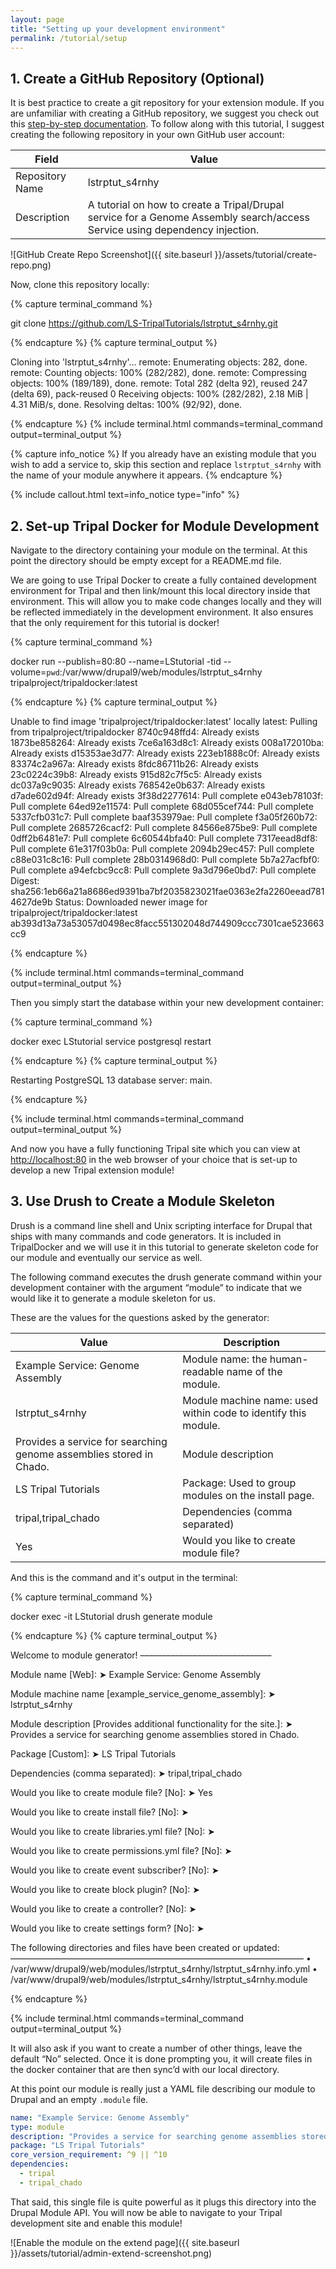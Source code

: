 ```yaml
---
layout: page
title: "Setting up your development environment"
permalink: /tutorial/setup
---
```


## 1. Create a GitHub Repository (Optional)

It is best practice to create a git repository for your extension module. If you are unfamiliar with creating a GitHub repository, we suggest you check out this [step-by-step documentation](https://docs.github.com/en/get-started/quickstart/create-a-repo). To follow along with this tutorial, I suggest creating the following repository in your own GitHub user account:

| Field | Value |
|---|---|
| Repository Name | lstrptut_s4rnhy |
| Description | A tutorial on how to create a Tripal/Drupal service for a Genome Assembly search/access Service using dependency injection. |

![GitHub Create Repo Screenshot]({{ site.baseurl }}/assets/tutorial/create-repo.png)

Now, clone this repository locally:

{% capture terminal_command %}

git clone https://github.com/LS-TripalTutorials/lstrptut_s4rnhy.git

{% endcapture %}
{% capture terminal_output %}

Cloning into 'lstrptut_s4rnhy'...
remote: Enumerating objects: 282, done.
remote: Counting objects: 100% (282/282), done.
remote: Compressing objects: 100% (189/189), done.
remote: Total 282 (delta 92), reused 247 (delta 69), pack-reused 0
Receiving objects: 100% (282/282), 2.18 MiB | 4.31 MiB/s, done.
Resolving deltas: 100% (92/92), done.

{% endcapture %}
{% include terminal.html commands=terminal_command output=terminal_output %}

{% capture info_notice %}
If you already have an existing module that you wish to add a service to, skip this section and replace <code>lstrptut_s4rnhy</code> with the name of your module anywhere it appears.
{% endcapture %}

{% include callout.html text=info_notice type="info" %}

## 2. Set-up Tripal Docker for Module Development

Navigate to the directory containing your module on the terminal. At this point the directory should be empty except for a README.md file.

We are going to use Tripal Docker to create a fully contained development environment for Tripal and then link/mount this local directory inside that environment. This will allow you to make code changes locally and they will be reflected immediately in the development environment. It also ensures that the only requirement for this tutorial is docker!

{% capture terminal_command %}

docker run --publish=80:80 --name=LStutorial -tid --volume=`pwd`:/var/www/drupal9/web/modules/lstrptut_s4rnhy tripalproject/tripaldocker:latest

{% endcapture %}
{% capture terminal_output %}

Unable to find image 'tripalproject/tripaldocker:latest' locally
latest: Pulling from tripalproject/tripaldocker
8740c948ffd4: Already exists
1873be858264: Already exists
7ce6a163d8c1: Already exists
008a172010ba: Already exists
d15353ae3d77: Already exists
223eb1888c0f: Already exists
83374c2a967a: Already exists
8fdc86711b26: Already exists
23c0224c39b8: Already exists
915d82c7f5c5: Already exists
dc037a9c9035: Already exists
768542e0b637: Already exists
d7ade602d94f: Already exists
3f38d2277614: Pull complete
e043eb78103f: Pull complete
64ed92e11574: Pull complete
68d055cef744: Pull complete
5337cfb031c7: Pull complete
baaf353979ae: Pull complete
f3a05f260b72: Pull complete
2685726cacf2: Pull complete
84566e875be9: Pull complete
0dff2b6481e7: Pull complete
6c60544bfa40: Pull complete
7317eead8df8: Pull complete
61e317f03b0a: Pull complete
2094b29ec457: Pull complete
c88e031c8c16: Pull complete
28b0314968d0: Pull complete
5b7a27acfbf0: Pull complete
a94efcbc9cc8: Pull complete
9a3d796e0bd7: Pull complete
Digest: sha256:1eb66a21a8686ed9391ba7bf2035823021fae0363e2fa2260eead7814627de9b
Status: Downloaded newer image for tripalproject/tripaldocker:latest
ab393d13a73a53057d0498ec8facc551302048d744909ccc7301cae523663cc9

{% endcapture %}

{% include terminal.html commands=terminal_command output=terminal_output %}

Then you simply start the database within your new development container:

{% capture terminal_command %}

docker exec LStutorial service postgresql restart

{% endcapture %}
{% capture terminal_output %}

Restarting PostgreSQL 13 database server: main.

{% endcapture %}

{% include terminal.html commands=terminal_command output=terminal_output %}

And now you have a fully functioning Tripal site which you can view at [http://localhost:80](http://localhost:80) in the web browser of your choice that is set-up to develop a new Tripal extension module!

## 3. Use Drush to Create a Module Skeleton

Drush is a command line shell and Unix scripting interface for Drupal that ships with many commands and code generators. It is included in TripalDocker and we will use it in this tutorial to generate skeleton code for our module and eventually our service as well.

The following command executes the drush generate command within your development container with the argument “module” to indicate that we would like it to generate a module skeleton for us.

These are the values for the questions asked by the generator:

| Value                                                               | Description                                                    |
|---------------------------------------------------------------------|----------------------------------------------------------------|
| Example Service: Genome Assembly                                    | Module name: the human-readable name of the module.            |
| lstrptut_s4rnhy                                                     | Module machine name: used within code to identify this module. |
| Provides a service for searching genome assemblies stored in Chado. | Module description                                             |
| LS Tripal Tutorials                                                 | Package: Used to group modules on the install page.            |
| tripal,tripal_chado                                                 | Dependencies (comma separated)                                 |
| Yes                                                                 | Would you like to create module file?                          |

And this is the command and it's output in the terminal:

{% capture terminal_command %}

docker exec -it LStutorial drush generate module

{% endcapture %}
{% capture terminal_output %}

Welcome to module generator!
––––––––––––––––––––––––––––––

Module name [Web]:
➤ Example Service: Genome Assembly

Module machine name [example_service_genome_assembly]:
➤ lstrptut_s4rnhy

Module description [Provides additional functionality for the site.]:
➤ Provides a service for searching genome assemblies stored in Chado.

Package [Custom]:
➤ LS Tripal Tutorials

Dependencies (comma separated):
➤ tripal,tripal_chado

Would you like to create module file? [No]:
➤ Yes

Would you like to create install file? [No]:
➤

Would you like to create libraries.yml file? [No]:
➤

Would you like to create permissions.yml file? [No]:
➤

Would you like to create event subscriber? [No]:
➤

Would you like to create block plugin? [No]:
➤

Would you like to create a controller? [No]:
➤

Would you like to create settings form? [No]:
➤

The following directories and files have been created or updated:
–––––––––––––––––––––––––––––––––––––––––––––––––––––––––––––––––––
• /var/www/drupal9/web/modules/lstrptut_s4rnhy/lstrptut_s4rnhy.info.yml
• /var/www/drupal9/web/modules/lstrptut_s4rnhy/lstrptut_s4rnhy.module

{% endcapture %}

{% include terminal.html commands=terminal_command output=terminal_output %}

It will also ask if you want to create a number of other things, leave the default “No” selected. Once it is done prompting you, it will create files in the docker container that are then sync’d with our local directory.

At this point our module is really just a YAML file describing our module to Drupal and an empty `.module` file.

```yaml
name: "Example Service: Genome Assembly"
type: module
description: "Provides a service for searching genome assemblies stored in Chado."
package: "LS Tripal Tutorials"
core_version_requirement: ^9 || ^10
dependencies:
  - tripal
  - tripal_chado
```

That said, this single file is quite powerful as it plugs this directory into the Drupal Module API. You will now be able to navigate to your Tripal development site and enable this module!

![Enable the module on the extend page]({{ site.baseurl }}/assets/tutorial/admin-extend-screenshot.png)
